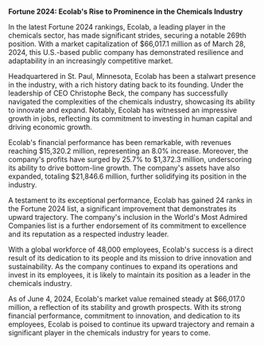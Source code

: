 **Fortune 2024: Ecolab's Rise to Prominence in the Chemicals Industry**

In the latest Fortune 2024 rankings, Ecolab, a leading player in the chemicals sector, has made significant strides, securing a notable 269th position. With a market capitalization of $66,017.1 million as of March 28, 2024, this U.S.-based public company has demonstrated resilience and adaptability in an increasingly competitive market.

Headquartered in St. Paul, Minnesota, Ecolab has been a stalwart presence in the industry, with a rich history dating back to its founding. Under the leadership of CEO Christophe Beck, the company has successfully navigated the complexities of the chemicals industry, showcasing its ability to innovate and expand. Notably, Ecolab has witnessed an impressive growth in jobs, reflecting its commitment to investing in human capital and driving economic growth.

Ecolab's financial performance has been remarkable, with revenues reaching $15,320.2 million, representing an 8.0% increase. Moreover, the company's profits have surged by 25.7% to $1,372.3 million, underscoring its ability to drive bottom-line growth. The company's assets have also expanded, totaling $21,846.6 million, further solidifying its position in the industry.

A testament to its exceptional performance, Ecolab has gained 24 ranks in the Fortune 2024 list, a significant improvement that demonstrates its upward trajectory. The company's inclusion in the World's Most Admired Companies list is a further endorsement of its commitment to excellence and its reputation as a respected industry leader.

With a global workforce of 48,000 employees, Ecolab's success is a direct result of its dedication to its people and its mission to drive innovation and sustainability. As the company continues to expand its operations and invest in its employees, it is likely to maintain its position as a leader in the chemicals industry.

As of June 4, 2024, Ecolab's market value remained steady at $66,017.0 million, a reflection of its stability and growth prospects. With its strong financial performance, commitment to innovation, and dedication to its employees, Ecolab is poised to continue its upward trajectory and remain a significant player in the chemicals industry for years to come.